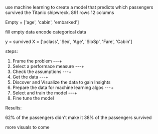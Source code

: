 

 use machine learning to create a model that predicts which passengers survived the Titanic shipwreck.
 891 rows
 12 columns

 Empty = ['age', 'cabin', 'embarked']

 fill empty data
 encode categorical data

 y = survived
 X = ['pclass', 'Sex', 'Age', 'SibSp', 'Fare', 'Cabin']

 steps:
1. Frame the problem ---+
2. Select a performace measure ---+
3. Check the assumptions ---+
4. Get the data ---+
5. Discover and Visualize the data to gain Insights
6. Prepare the data for machine learning algos ---+
7. Select and train the model ---+
8. Fine tune the model


Results:

62% of the passengers didn't make it
38% of the passengers survived


more visuals to come
